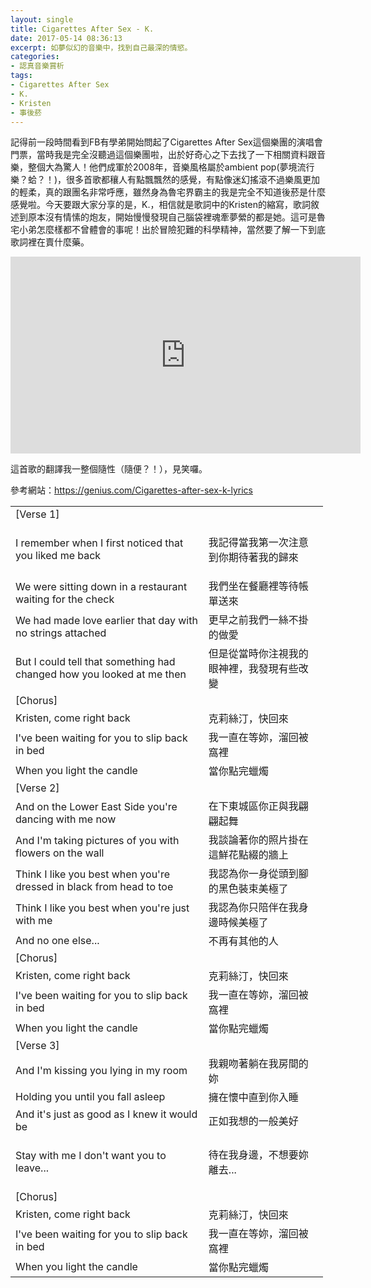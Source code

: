 ```yaml
---
layout: single
title: Cigarettes After Sex - K.
date: 2017-05-14 08:36:13
excerpt: 如夢似幻的音樂中，找到自己最深的情慾。
categories:
- 認真音樂賞析
tags:
- Cigarettes After Sex
- K.
- Kristen
- 事後菸
---
```


記得前一段時間看到FB有學弟開始問起了Cigarettes After Sex這個樂團的演唱會門票，當時我是完全沒聽過這個樂團啦，出於好奇心之下去找了一下相關資料跟音樂，整個大為驚人！他們成軍於2008年，音樂風格屬於ambient pop(夢境流行樂？蛤？！)，很多首歌都穰人有點飄飄然的感覺，有點像迷幻搖滾不過樂風更加的輕柔，真的跟團名非常呼應，雖然身為魯宅界霸主的我是完全不知道後菸是什麼感覺啦。今天要跟大家分享的是，K.，相信就是歌詞中的Kristen的縮寫，歌詞敘述到原本沒有情愫的炮友，開始慢慢發現自己腦袋裡魂牽夢縈的都是她。這可是魯宅小弟怎麼樣都不曾體會的事呢！出於冒險犯難的科學精神，當然要了解一下到底歌詞裡在賣什麼藥。

<p style="text-align: center;"><iframe allowfullscreen="" class="" frameborder="0" height="315" src="https://www.youtube.com/embed/L4sbDxR22z4?wmode=transparent" width="560"></iframe></p>

這首歌的翻譯我一整個隨性（隨便？！），見笑囉。</p><p>參考網站：<a href="https://genius.com/Cigarettes-after-sex-k-lyrics">https://genius.com/Cigarettes-after-sex-k-lyrics</a>

<table align="center" border="0" cellpadding="1" cellspacing="1" style="width:500px">
	<tbody>
		<tr>
			<td>[Verse 1]</td>
		</tr>
		<tr>
			<td>I remember when I first noticed that you liked me back</td>
			<td>
<p>我記得當我第一次注意到你期待著我的歸來
			</td>
		</tr>
		<tr>
			<td>We were sitting down in a restaurant waiting for the check</td>
			<td>我們坐在餐廳裡等待帳單送來</td>
		</tr>
		<tr>
			<td>We had made love earlier that day with no strings attached</td>
			<td>更早之前我們一絲不掛的做愛</td>
		</tr>
		<tr>
			<td>But I could tell that something had changed how you looked at me then</td>
			<td>但是從當時你注視我的眼神裡，我發現有些改變</td>
		</tr>
		<tr>
		</tr>
		<tr>
			<td>[Chorus]</td>
		</tr>
		<tr>
			<td>Kristen, come right back</td>
			<td>克莉絲汀，快回來</td>
		</tr>
		<tr>
			<td>I've been waiting for you to slip back in bed</td>
			<td>我一直在等妳，溜回被窩裡</td>
		</tr>
		<tr>
			<td>When you light the candle</td>
			<td>當你點完蠟燭</td>
		</tr>
		<tr>
		</tr>
		<tr>
			<td>[Verse 2]</td>
		</tr>
		<tr>
			<td>And on the Lower East Side you're dancing with me now</td>
			<td>在下東城區你正與我翩翩起舞</td>
		</tr>
		<tr>
			<td>And I'm taking pictures of you with flowers on the wall</td>
			<td>我談論著你的照片掛在這鮮花點綴的牆上</td>
		</tr>
		<tr>
			<td>Think I like you best when you're dressed in black from head to toe</td>
			<td>我認為你一身從頭到腳的黑色裝束美極了</td>
		</tr>
		<tr>
			<td>Think I like you best when you're just with me</td>
			<td>我認為你只陪伴在我身邊時候美極了</td>
		</tr>
		<tr>
			<td>And no one else...</td>
			<td>不再有其他的人</td>
		</tr>
		<tr>
		</tr>
		<tr>
			<td>[Chorus]</td>
		</tr>
		<tr>
			<td>Kristen, come right back</td>
			<td>克莉絲汀，快回來</td>
		</tr>
		<tr>
			<td>I've been waiting for you to slip back in bed</td>
			<td>我一直在等妳，溜回被窩裡</td>
		</tr>
		<tr>
			<td>When you light the candle</td>
			<td>當你點完蠟燭</td>
		</tr>
		<tr>
		</tr>
		<tr>
			<td>[Verse 3]</td>
		</tr>
		<tr>
			<td>And I'm kissing you lying in my room</td>
			<td>我親吻著躺在我房間的妳</td>
		</tr>
		<tr>
			<td>Holding you until you fall asleep</td>
			<td>擁在懷中直到你入睡</td>
		</tr>
		<tr>
			<td>And it's just as good as I knew it would be</td>
			<td>正如我想的一般美好</td>
		</tr>
		<tr>
			<td>Stay with me I don't want you to leave...</td>
			<td>
<p>待在我身邊，不想要妳離去...
			</td>
		</tr>
		<tr>
		</tr>
		<tr>
			<td>[Chorus]</td>
		</tr>
		<tr>
			<td>Kristen, come right back</td>
			<td>克莉絲汀，快回來</td>
		</tr>
		<tr>
			<td>I've been waiting for you to slip back in bed</td>
			<td>我一直在等妳，溜回被窩裡</td>
		</tr>
		<tr>
			<td>When you light the candle</td>
			<td>當你點完蠟燭</td>
		</tr>
	</tbody>
</table>
